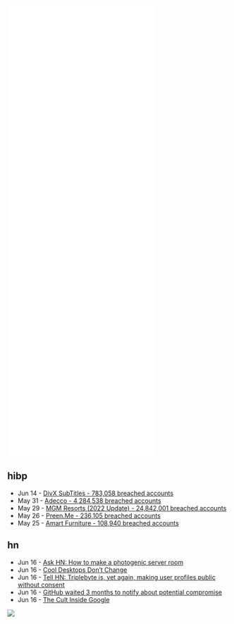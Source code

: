 ![Metrics](https://raw.githubusercontent.com/phixion/phixion/master/metrics.svg)

## hibp

<!--
for https://github.com/phixion/phixion/blob/main/.github/workflows/feeds.yml
-->
<!--START_SECTION:haveibeenpwnd-->
- Jun 14 - [DivX SubTitles - 783,058 breached accounts](https://haveibeenpwned.com/PwnedWebsites#DivXSubTitles)
- May 31 - [Adecco - 4,284,538 breached accounts](https://haveibeenpwned.com/PwnedWebsites#Adecco)
- May 29 - [MGM Resorts (2022 Update) - 24,842,001 breached accounts](https://haveibeenpwned.com/PwnedWebsites#MGM2022Update)
- May 26 - [Preen.Me - 236,105 breached accounts](https://haveibeenpwned.com/PwnedWebsites#PreenMe)
- May 25 - [Amart Furniture - 108,940 breached accounts](https://haveibeenpwned.com/PwnedWebsites#AmartFurniture)
<!--END_SECTION:haveibeenpwnd-->

## hn

<!--
for https://github.com/phixion/phixion/blob/main/.github/workflows/feeds.yml
-->
<!--START_SECTION:hn-->
- Jun 16 - [Ask HN: How to make a photogenic server room](https://news.ycombinator.com/item?id=31769811)
- Jun 16 - [Cool Desktops Don’t Change](https://tylercipriani.com/blog/2022/06/15/choose-boring-desktop-technology/)
- Jun 16 - [Tell HN: Triplebyte is, yet again, making user profiles public without consent](https://news.ycombinator.com/item?id=31769601)
- Jun 16 - [GitHub waited 3 months to notify about potential compromise](https://news.ycombinator.com/item?id=31769520)
- Jun 16 - [The Cult Inside Google](https://medium.com/@kwilliamlloyd/the-cult-in-google-3c1a910214d1)
<!--END_SECTION:hn-->

<!--
for https://yhype.me
-->
![](https://hit.yhype.me/github/profile?user_id=13013670)
